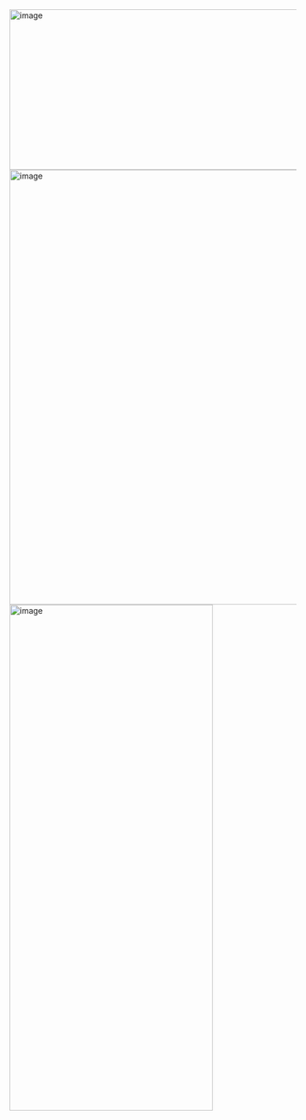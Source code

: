 <img width="940" height="282" alt="image" src="https://github.com/user-attachments/assets/24dc72fb-ca05-45b9-ad80-c1006f7dd95f" />
<img width="639" height="764" alt="image" src="https://github.com/user-attachments/assets/d2644110-ea85-4581-ac0f-a1847d0cb18b" />
<img width="357" height="889" alt="image" src="https://github.com/user-attachments/assets/cfee5665-5a5a-488e-a538-d8d5c7b78ba6" />

